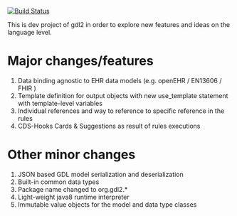 [![Build Status](https://travis-ci.org/gdl-lang/gdl2.svg?branch=master)](https://travis-ci.org/gdl-lang/gdl2)

This is dev project of gdl2 in order to explore new features and ideas on the language level.

# Major changes/features
1. Data binding agnostic to EHR data models (e.g. openEHR / EN13606 / FHIR )
1. Template definition for output objects with new use_template statement with template-level variables
1. Individual references and way to reference to specific reference in the rules
1. CDS-Hooks Cards & Suggestions as result of rules executions

# Other minor changes
1. JSON based GDL model serialization and deserialization
1. Built-in common data types 
1. Package name changed to org.gdl2.*
1. Light-weight java8 runtime interpreter
1. Immutable value objects for the model and data type classes 

